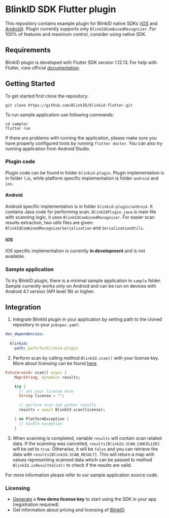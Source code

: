# BlinkID SDK Flutter plugin

This repository contains example plugin for BlinkID native SDKs ([iOS](https://github.com/BlinkID/blinkid-ios)
and [Android](https://github.com/BlinkID/blinkid-android)). Plugin currently supports only `BlinkIdCombinedRecognizer`.
For 100% of features and maximum control, consider using native SDK.

## Requirements
BlinkID plugin is developed with Flutter SDK version 1.12.13.
For help with Flutter, view official [documentation](https://flutter.dev/docs).

## Getting Started
To get started first clone the repository:
```shell
git clone https://github.com/BlinkID/blinkid-flutter.git
```

To run sample application use following commands:
```shell
cd sample/
flutter run
```
If there are problems with running the application, please make sure you have
properly configured tools by running `flutter doctor`. You can also try running
application from Android Studio.

### Plugin code
Plugin code can be found in folder `blinkid-plugin`. Plugin implementation is in folder `lib`,
while platform specific implementation is folder `android` and `ios`.

#### Android
Android specific implementation is in folder `blinkid-plugin/android`. It contains Java code for
performing scan. `BlinkIdPlugin.java` is main file with scanning logic, it uses
`BlinkIdCombinedRecognizer`. For easier scan results extraction, two utils files are given:
`BlinkIdCombinedRecognizerSerialization` and `SerializationUtils`.

#### iOS
iOS specific implementation is currently **in development** and is not available.

### Sample application
To try BlinkID plugin, there is a minimal sample application in `sample` folder.
Sample currently works only on Android and can be run on devices with
Android 4.1 version (API level 16) or higher.

## Integration
1. Integrate BlinkId plugin in your application by setting path to the cloned repository
in your `pubspec.yaml`:
```yaml
dev_dependencies:
  ...
  blinkid:
    path: path/to/blinkid-plugin
```

2. Perform scan by calling method `BlinkId.scan()` with your license key. More about licensing can be
found [here](#licensing).
```dart
Future<void> scan() async {
    Map<String, dynamic> results;

    try {
      // set your license here
      String license = "";

      // perform scan and gather results
      results = await BlinkId.scan(license);

    } on PlatformException {
      // handle exception
    }
```

3. When scanning is completed, variable `results` will contain scan related data. If the scanning was
cancelled, `results[BlinkId.SCAN_CANCELLED]` will be set to `true`. Otherwise, it will be `false` and you
can retrieve the data with `results[BlinkId.SCAN_RESULT]`. This will return a map with values
representing scanned data which can be passed to method `BlinkId.isResultValid()` to check if the
results are valid.

For more information please refer to our sample application source code.


### Licensing
- [Generate](https://microblink.com/login?url=/customer/generatedemolicence) a **free demo license key** to start using the SDK in your app (registration required)
- Get information about pricing and licensing of [BlinkID](https://microblink.com/blinkid)
